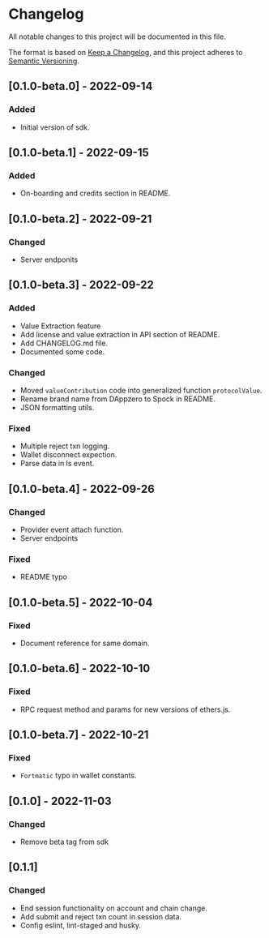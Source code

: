 # Changelog

All notable changes to this project will be documented in this file.

The format is based on [Keep a Changelog](https://keepachangelog.com/en/1.0.0/),
and this project adheres to [Semantic Versioning](https://semver.org/spec/v2.0.0.html).

## [0.1.0-beta.0] - 2022-09-14

### Added

- Initial version of sdk.

## [0.1.0-beta.1] - 2022-09-15

### Added

- On-boarding and credits section in README.

## [0.1.0-beta.2] - 2022-09-21

### Changed

- Server endponits

## [0.1.0-beta.3] - 2022-09-22

### Added

- Value Extraction feature
- Add license and value extraction in API section of README.
- Add CHANGELOG.md file.
- Documented some code.

### Changed

- Moved `valueContribution` code into generalized function `protocolValue`.
- Rename brand name from DAppzero to Spock in README.
- JSON formatting utils.

### Fixed

- Multiple reject txn logging.
- Wallet disconnect expection.
- Parse data in ls event.

## [0.1.0-beta.4] - 2022-09-26

### Changed

- Provider event attach function.
- Server endpoints

### Fixed

- README typo

## [0.1.0-beta.5] - 2022-10-04

### Fixed

- Document reference for same domain.

## [0.1.0-beta.6] - 2022-10-10

### Fixed

- RPC request method and params for new versions of ethers.js.

## [0.1.0-beta.7] - 2022-10-21

### Fixed

- `Fortmatic` typo in wallet constants.

## [0.1.0] - 2022-11-03

### Changed

- Remove beta tag from sdk

## [0.1.1]

### Changed

- End session functionality on account and chain change.
- Add submit and reject txn count in session data.
- Config eslint, lint-staged and husky.
